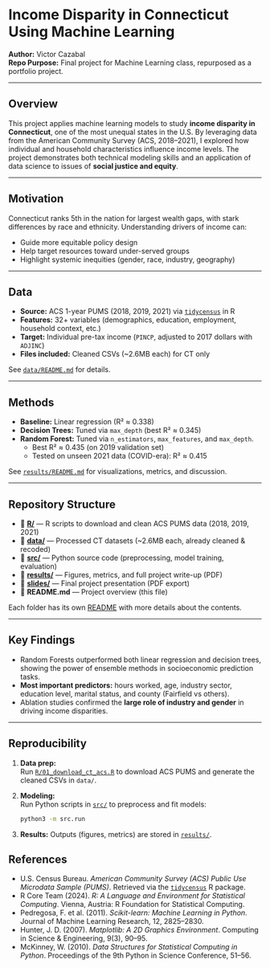 # Income Disparity in Connecticut Using Machine Learning

**Author:** Victor Cazabal  
**Repo Purpose:** Final project for Machine Learning class, repurposed as a portfolio project.  

---

## Overview
This project applies machine learning models to study **income disparity in Connecticut**, one of the most unequal states in the U.S. By leveraging data from the American Community Survey (ACS, 2018–2021), I explored how individual and household characteristics influence income levels. The project demonstrates both technical modeling skills and an application of data science to issues of **social justice and equity**.

---

## Motivation
Connecticut ranks 5th in the nation for largest wealth gaps, with stark differences by race and ethnicity. Understanding drivers of income can:
- Guide more equitable policy design  
- Help target resources toward under-served groups  
- Highlight systemic inequities (gender, race, industry, geography)

---

## Data
- **Source:** ACS 1-year PUMS (2018, 2019, 2021) via [`tidycensus`](https://walker-data.com/tidycensus/) in R  
- **Features:** 32+ variables (demographics, education, employment, household context, etc.)  
- **Target:** Individual pre-tax income (`PINCP`, adjusted to 2017 dollars with `ADJINC`)  
- **Files included:** Cleaned CSVs (~2.6MB each) for CT only  

See [`data/README.md`](data/README.md) for details.

---

## Methods
- **Baseline:** Linear regression (R² ≈ 0.338)  
- **Decision Trees:** Tuned via `max_depth` (best R² ≈ 0.345)  
- **Random Forest:** Tuned via `n_estimators`, `max_features`, and `max_depth`.  
  - Best R² ≈ 0.435 (on 2019 validation set)  
  - Tested on unseen 2021 data (COVID-era): R² ≈ 0.415  

See [`results/README.md`](results/README.md) for visualizations, metrics, and discussion.

---

## Repository Structure

- 📂 **[R/](R/)** — R scripts to download and clean ACS PUMS data (2018, 2019, 2021)  
- 📂 **[data/](data/)** — Processed CT datasets (~2.6MB each, already cleaned & recoded)  
- 📂 **[src/](src/)** — Python source code (preprocessing, model training, evaluation)  
- 📂 **[results/](results/)** — Figures, metrics, and full project write-up (PDF)  
- 📂 **[slides/](slides/)** — Final project presentation (PDF export)  
- 📄 **README.md** — Project overview (this file)  

Each folder has its own [README](R/README.md) with more details about the contents.

---

## Key Findings
- Random Forests outperformed both linear regression and decision trees, showing the power of ensemble methods in socioeconomic prediction tasks.  
- **Most important predictors:** hours worked, age, industry sector, education level, marital status, and county (Fairfield vs others).  
- Ablation studies confirmed the **large role of industry and gender** in driving income disparities.  

---

## Reproducibility
1. **Data prep:**  
   Run [`R/01_download_ct_acs.R`](R/01_download_ct_acs.R) to download ACS PUMS and generate the cleaned CSVs in `data/`.

2. **Modeling:**  
   Run Python scripts in [`src/`](src/) to preprocess and fit models:  
   ```bash
   python3 -m src.run
   ```
   
3. **Results:**
  Outputs (figures, metrics) are stored in [`results/`](results/).
  
## References

- U.S. Census Bureau. *American Community Survey (ACS) Public Use Microdata Sample (PUMS)*. Retrieved via the [`tidycensus`](https://cran.r-project.org/package=tidycensus) R package.  
- R Core Team (2024). *R: A Language and Environment for Statistical Computing*. Vienna, Austria: R Foundation for Statistical Computing.  
- Pedregosa, F. et al. (2011). *Scikit-learn: Machine Learning in Python*. Journal of Machine Learning Research, 12, 2825–2830.  
- Hunter, J. D. (2007). *Matplotlib: A 2D Graphics Environment*. Computing in Science & Engineering, 9(3), 90–95.  
- McKinney, W. (2010). *Data Structures for Statistical Computing in Python*. Proceedings of the 9th Python in Science Conference, 51–56.  


